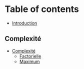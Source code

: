 # Table of contents

* [Introduction](README.md)

## Complexité

* [Complexité](complexite/complexite/README.md)
  * [Factorielle](complexite/complexite/factorielle.md)
  * [Maximum](complexite/complexite/maximum.md)

